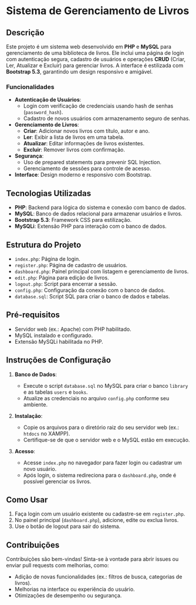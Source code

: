 # Sistema de Gerenciamento de Livros

## Descrição
Este projeto é um sistema web desenvolvido em **PHP** e **MySQL** para gerenciamento de uma biblioteca de livros. Ele inclui uma página de login com autenticação segura, cadastro de usuários e operações **CRUD** (Criar, Ler, Atualizar e Excluir) para gerenciar livros. A interface é estilizada com **Bootstrap 5.3**, garantindo um design responsivo e amigável.

### Funcionalidades
- **Autenticação de Usuários**:
  - Login com verificação de credenciais usando hash de senhas (`password_hash`).
  - Cadastro de novos usuários com armazenamento seguro de senhas.
- **Gerenciamento de Livros**:
  - **Criar**: Adicionar novos livros com título, autor e ano.
  - **Ler**: Exibir a lista de livros em uma tabela.
  - **Atualizar**: Editar informações de livros existentes.
  - **Excluir**: Remover livros com confirmação.
- **Segurança**:
  - Uso de prepared statements para prevenir SQL Injection.
  - Gerenciamento de sessões para controle de acesso.
- **Interface**: Design moderno e responsivo com Bootstrap.

## Tecnologias Utilizadas
- **PHP**: Backend para lógica do sistema e conexão com banco de dados.
- **MySQL**: Banco de dados relacional para armazenar usuários e livros.
- **Bootstrap 5.3**: Framework CSS para estilização.
- **MySQLi**: Extensão PHP para interação com o banco de dados.

## Estrutura do Projeto
- `index.php`: Página de login.
- `register.php`: Página de cadastro de usuários.
- `dashboard.php`: Painel principal com listagem e gerenciamento de livros.
- `edit.php`: Página para edição de livros.
- `logout.php`: Script para encerrar a sessão.
- `config.php`: Configuração da conexão com o banco de dados.
- `database.sql`: Script SQL para criar o banco de dados e tabelas.

## Pré-requisitos
- Servidor web (ex.: Apache) com PHP habilitado.
- MySQL instalado e configurado.
- Extensão MySQLi habilitada no PHP.

## Instruções de Configuração
1. **Banco de Dados**:
   - Execute o script `database.sql` no MySQL para criar o banco `library` e as tabelas `users` e `books`.
   - Atualize as credenciais no arquivo `config.php` conforme seu ambiente.

2. **Instalação**:
   - Copie os arquivos para o diretório raiz do seu servidor web (ex.: `htdocs` no XAMPP).
   - Certifique-se de que o servidor web e o MySQL estão em execução.

3. **Acesso**:
   - Acesse `index.php` no navegador para fazer login ou cadastrar um novo usuário.
   - Após login, o sistema redireciona para o `dashboard.php`, onde é possível gerenciar os livros.

## Como Usar
1. Faça login com um usuário existente ou cadastre-se em `register.php`.
2. No painel principal (`dashboard.php`), adicione, edite ou exclua livros.
3. Use o botão de logout para sair do sistema.

## Contribuições
Contribuições são bem-vindas! Sinta-se à vontade para abrir issues ou enviar pull requests com melhorias, como:
- Adição de novas funcionalidades (ex.: filtros de busca, categorias de livros).
- Melhorias na interface ou experiência do usuário.
- Otimizações de desempenho ou segurança.


